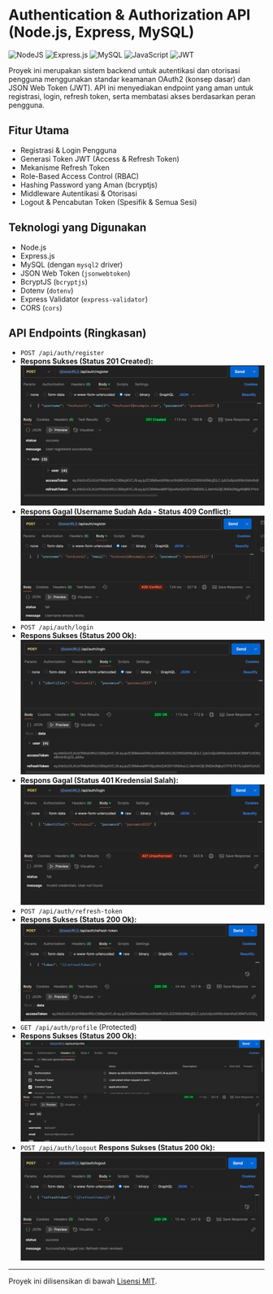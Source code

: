 # Authentication & Authorization API (Node.js, Express, MySQL)

![NodeJS](https://img.shields.io/badge/Node.js-339933?style=for-the-badge&logo=nodedotjs&logoColor=white)
![Express.js](https://img.shields.io/badge/Express.js-000000?style=for-the-badge&logo=express&logoColor=white)
![MySQL](https://img.shields.io/badge/MySQL-005C84?style=for-the-badge&logo=mysql&logoColor=white)
![JavaScript](https://img.shields.io/badge/JavaScript-F7DF1E?style=for-the-badge&logo=javascript&logoColor=black)
![JWT](https://img.shields.io/badge/JWT-black?style=for-the-badge&logo=JSON%20web%20tokens)

Proyek ini merupakan sistem backend untuk autentikasi dan otorisasi pengguna menggunakan standar keamanan OAuth2 (konsep dasar) dan JSON Web Token (JWT). API ini menyediakan endpoint yang aman untuk registrasi, login, refresh token, serta membatasi akses berdasarkan peran pengguna.

## Fitur Utama

*   Registrasi & Login Pengguna
*   Generasi Token JWT (Access & Refresh Token)
*   Mekanisme Refresh Token
*   Role-Based Access Control (RBAC)
*   Hashing Password yang Aman (bcryptjs)
*   Middleware Autentikasi & Otorisasi
*   Logout & Pencabutan Token (Spesifik & Semua Sesi)

## Teknologi yang Digunakan

*   Node.js
*   Express.js
*   MySQL (dengan `mysql2` driver)
*   JSON Web Token (`jsonwebtoken`)
*   BcryptJS (`bcryptjs`)
*   Dotenv (`dotenv`)
*   Express Validator (`express-validator`)
*   CORS (`cors`)

## API Endpoints (Ringkasan)

*   `POST /api/auth/register`
*   **Respons Sukses (Status 201 Created):**
![alt text](./images/register.png)
*   **Respons Gagal (Username Sudah Ada - Status 409 Conflict):**
![alt text](./images/register-.png)
*   `POST /api/auth/login`
*   **Respons Sukses (Status 200 Ok):**
![alt text](./images/login.png)
*   **Respons Gagal (Status 401 Kredensial Salah):**
![alt text](./images/login-.png)
*   `POST /api/auth/refresh-token`
*   **Respons Sukses (Status 200 Ok):**
![alt text](./images/refresh_token.png)
*   `GET /api/auth/profile` (Protected)
*   **Respons Sukses (Status 200 Ok):**
![alt text](./images/profile.png)
*   `POST /api/auth/logout`
**Respons Sukses (Status 200 Ok):**
![alt text](./images/logout.png)

---

Proyek ini dilisensikan di bawah [Lisensi MIT](LICENSE.md).
